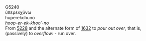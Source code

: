 <body>
  <p>G5240<br>  ὑπερεκχύνω  <br> huperekchunō  <br><i>hoop-er-ek-khoo‘-no </i><br>From <a href="g5228.htm">5228</a> and the alternate form of <a href="g1632.htm">1632</a>  to <i>pour</i> <i>out</i> <i>over</i>, that is, (passively) to <i>overflow:</i> - run over.<br></p>
 </body>